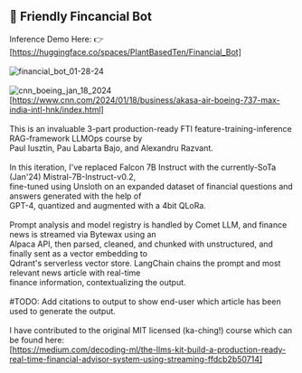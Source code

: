
## :money_with_wings: Friendly Fincancial Bot 

Inference Demo Here: 👉[https://huggingface.co/spaces/PlantBasedTen/Financial_Bot] \
\
![financial_bot_01-28-24](https://github.com/PlantBasedTendies/hands-on-llms/assets/86295293/2abc56c1-94cd-47fa-b6ec-a7472bb3ad58) \
\
![cnn_boeing_jan_18_2024](https://github.com/PlantBasedTendies/hands-on-llms/assets/86295293/edd55e5b-79f7-4c46-9e5a-c51f553a8351) \
[https://www.cnn.com/2024/01/18/business/akasa-air-boeing-737-max-india-intl-hnk/index.html] \
\
This is an invaluable 3-part production-ready FTI feature-training-inference RAG-framework LLMOps course by \
Paul Iusztin, Pau Labarta Bajo, and Alexandru Razvant. \
\
In this iteration, I've replaced Falcon 7B Instruct with the currently-SoTa (Jan'24) Mistral-7B-Instruct-v0.2, \
fine-tuned using Unsloth on an expanded dataset of financial questions and answers generated with the help of \
GPT-4, quantized and augmented with a 4bit QLoRa. \
\
Prompt analysis and model registry is handled by Comet LLM, and finance news is streamed via Bytewax using an \
Alpaca API, then parsed, cleaned, and chunked with unstructured, and finally sent as a vector embedding to \
Qdrant's serverless vector store. LangChain chains the prompt and most relevant news article with real-time \
finance information, contextualizing the output. \
\
#TODO: Add citations to output to show end-user which article has been used to generate the output. \
\
I have contributed to the original MIT licensed (ka-ching!) course which can be found here: \
[https://medium.com/decoding-ml/the-llms-kit-build-a-production-ready-real-time-financial-advisor-system-using-streaming-ffdcb2b50714]
